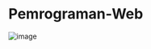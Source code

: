 # Pemrograman-Web
![image](https://github.com/skedaddlers/Pemrograman-Web/assets/143975698/2b5ab61b-a056-4052-8417-78c73450a473)
